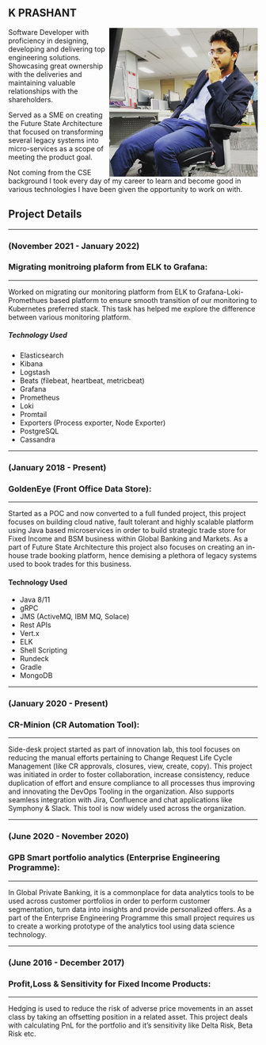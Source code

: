 ## K PRASHANT
<img src="images/IMG_20191022_155051_534.jpg" alt="My Image" height="300" width="300" align="right">

Software Developer with proficiency in designing, developing and delivering top engineering solutions. Showcasing great ownership with the deliveries and maintaining valuable relationships with the shareholders. 


Served as a SME on creating the Future State Architecture that focused on transforming several legacy systems into micro-services as a scope of meeting the product goal.


Not coming from the CSE background I took every day of my career to learn and become good in various technologies I have been given the opportunity to work on with.




## Project Details
---
### (November 2021 - January 2022)
### Migrating monitroing plaform from ELK to Grafana:
---
Worked on migrating our monitoring platform from ELK to Grafana-Loki-Promethues based platform to ensure smooth transition of our monitoring to Kubernetes preferred stack. This task has helped me explore the difference between various monitoring platform.

##### Technology Used
- Elasticsearch
- Kibana
- Logstash
- Beats (filebeat, heartbeat, metricbeat)
- Grafana
- Prometheus
- Loki
- Promtail
- Exporters (Process exporter, Node Exporter)
- PostgreSQL
- Cassandra

---
### (January 2018 - Present)
### GoldenEye (Front Office Data Store):
---
Started as a POC and now converted to a full funded project, this project focuses on building cloud native, fault tolerant and highly scalable platform using Java based microservices in order to build strategic trade store for Fixed Income and BSM business within Global Banking and Markets. As a part of Future State Architecture this project also focuses on creating an in-house trade booking platform, hence demising a plethora of legacy systems used to book trades for this business.

#### Technology Used
- Java 8/11
- gRPC
- JMS (ActiveMQ, IBM MQ, Solace)
- Rest APIs
- Vert.x
- ELK
- Shell Scripting
- Rundeck
- Gradle
- MongoDB

---
### (January  2020 - Present)
### CR-Minion (CR Automation Tool): 
---
Side-desk project started as part of innovation lab, this tool focuses on reducing the manual efforts pertaining to Change Request Life Cycle Management (like CR approvals, closures, view, create, copy). This project was initiated in order to foster collaboration, increase consistency, reduce duplication of effort and ensure compliance to all processes thus improving and innovating the DevOps Tooling in the organization. Also supports seamless integration with Jira, Confluence and chat applications like Symphony & Slack. This tool is now widely used across the organization.

---
### (June 2020 - November 2020)
### GPB Smart portfolio analytics (Enterprise Engineering Programme): 
---
In Global Private Banking, it is a commonplace for data analytics tools to be used across customer portfolios in order to perform customer segmentation, turn data into insights and provide personalized offers. As a part of the Enterprise Engineering Programme this small project requires us to create a working prototype of the analytics tool using data science technology.

---
### (June 2016 - December 2017)
### Profit,Loss & Sensitivity for Fixed Income Products:
---
Hedging is used to reduce the risk of adverse price movements in an asset class by taking an offsetting position in a related asset. This project deals with calculating PnL for the portfolio and it’s sensitivity like Delta Risk, Beta Risk etc.
